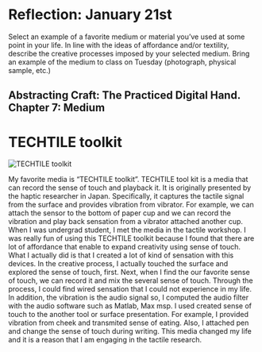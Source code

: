 # Reflection: January 21st

Select an example of a favorite medium or material you’ve used at some point in your life. In line with the ideas of affordance and/or textility, describe the creative processes imposed by your selected medium. Bring an example of the medium to class on Tuesday (photograph, physical sample, etc.)

## Abstracting Craft: The Practiced Digital Hand. Chapter 7: Medium

# TECHTILE toolkit

<img src="https://imgur.com/a/Bh9lESn" alt="TECHTILE toolkit" title="TECHTILE toolkit">

My favorite media is “TECHTILE toolkit”. TECHTILE tool kit is a media that can record the sense of touch and playback it. It is originally presented by the haptic researcher in Japan. Specifically, it captures the tactile signal from the surface and provides vibration from vibrator. For example, we can attach the sensor to the bottom of paper cup and we can record the vibration and play back sensation from a vibrator attached another cup. When I was undergrad student, I met the media in the tactile workshop. I was really fun of using this TECHTILE toolkit because I found that there are lot of affordance that enable to expand creativity using sense of touch. What I actually did is that I created a lot of kind of sensation with this devices. In the creative process, I actually touched the surface and explored the sense of touch, first. Next, when I find the our favorite sense of touch, we can record it and mix the several sense of touch. Through the process, I could find wired sensation that I could not experience in my life. In addition, the vibration is the audio signal so, I computed the audio filter with the audio software such as Matlab, Max msp. I used created sense of touch to the another tool or surface presentation. For example, I provided vibration from cheek and transmited sense of eating. Also, I attached pen and change the sense of touch during writing. This media changed my life and it is a reason that I am engaging in the tactile research.
